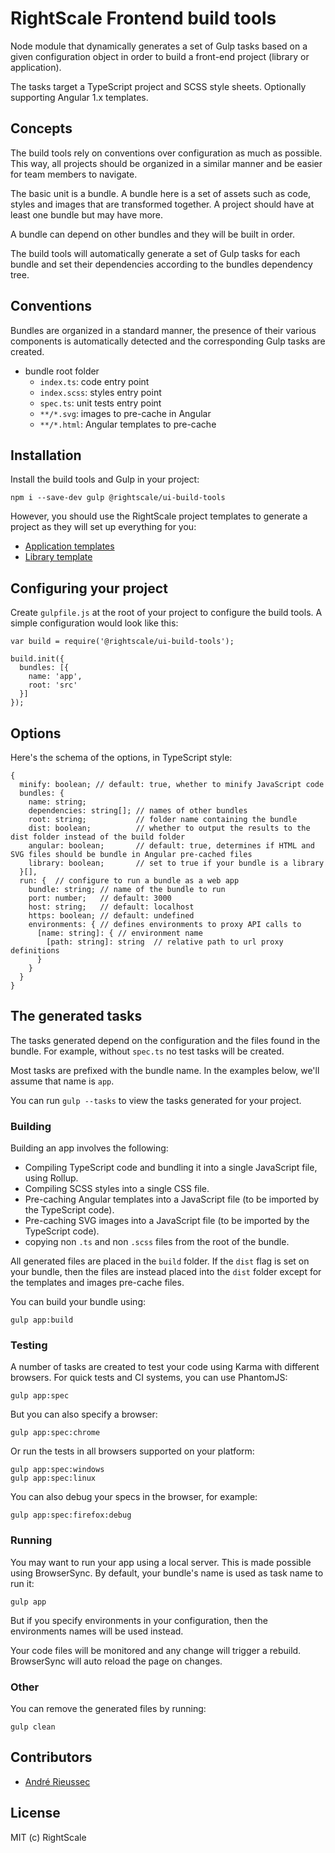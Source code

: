 # RightScale Frontend build tools

Node module that dynamically generates a set of Gulp tasks based on a given configuration object in order to build a front-end project (library or application).

The tasks target a TypeScript project and SCSS style sheets. Optionally supporting Angular 1.x templates.

## Concepts

The build tools rely on conventions over configuration as much as possible. This way, all projects should be organized in a similar manner and be easier for team members to navigate.

The basic unit is a bundle. A bundle here is a set of assets such as code, styles and images that are transformed together. A project should have at least one bundle but may have more.

A bundle can depend on other bundles and they will be built in order.

The build tools will automatically generate a set of Gulp tasks for each bundle and set their dependencies according to the bundles dependency tree.

## Conventions

Bundles are organized in a standard manner, the presence of their various components is automatically detected and the corresponding Gulp tasks are created.

- bundle root folder
  - `index.ts`: code entry point
  - `index.scss`: styles entry point
  - `spec.ts`: unit tests entry point
  - `**/*.svg`: images to pre-cache in Angular
  - `**/*.html`: Angular templates to pre-cache

## Installation

Install the build tools and Gulp in your project:

    npm i --save-dev gulp @rightscale/ui-build-tools

However, you should use the RightScale project templates to generate a project as they will set up everything for you:

- [Application templates](https://github.com/rightscale/scfld-rs-app)
- [Library template](https://github.com/rightscale/scfld-rs-library)

## Configuring your project

Create `gulpfile.js` at the root of your project to configure the build tools. A simple configuration would look like this:

    var build = require('@rightscale/ui-build-tools');

    build.init({
      bundles: [{
        name: 'app',
        root: 'src'
      }]
    });

## Options

Here's the schema of the options, in TypeScript style:

    {
      minify: boolean; // default: true, whether to minify JavaScript code
      bundles: {
        name: string;
        dependencies: string[]; // names of other bundles
        root: string;           // folder name containing the bundle
        dist: boolean;          // whether to output the results to the dist folder instead of the build folder
        angular: boolean;       // default: true, determines if HTML and SVG files should be bundle in Angular pre-cached files
        library: boolean;       // set to true if your bundle is a library
      }[],
      run: {  // configure to run a bundle as a web app
        bundle: string; // name of the bundle to run
        port: number;   // default: 3000
        host: string;   // default: localhost
        https: boolean; // default: undefined
        environments: { // defines environments to proxy API calls to
          [name: string]: { // environment name
            [path: string]: string  // relative path to url proxy definitions 
          }
        }
      }
    }

## The generated tasks

The tasks generated depend on the configuration and the files found in the bundle. For example, without `spec.ts` no test tasks will be created.

Most tasks are prefixed with the bundle name. In the examples below, we'll assume that name is `app`.

You can run `gulp --tasks` to view the tasks generated for your project.

### Building

Building an app involves the following:

- Compiling TypeScript code and bundling it into a single JavaScript file, using Rollup.
- Compiling SCSS styles into a single CSS file.
- Pre-caching Angular templates into a JavaScript file (to be imported by the TypeScript code).
- Pre-caching SVG images into a JavaScript file (to be imported by the TypeScript code).
- copying non `.ts` and non `.scss` files from the root of the bundle. 

All generated files are placed in the `build` folder. If the `dist` flag is set on your bundle, then the files are instead placed into the `dist` folder except for the templates and images pre-cache files.

You can build your bundle using:

    gulp app:build

### Testing

A number of tasks are created to test your code using Karma with different browsers. For quick tests and CI systems, you can use PhantomJS:

    gulp app:spec

But you can also specify a browser:

    gulp app:spec:chrome

Or run the tests in all browsers supported on your platform:

    gulp app:spec:windows
    gulp app:spec:linux

You can also debug your specs in the browser, for example:

    gulp app:spec:firefox:debug

### Running

You may want to run your app using a local server. This is made possible using BrowserSync. By default, your bundle's name is used as task name to run it:

    gulp app

But if you specify environments in your configuration, then the environments names will be used instead.

Your code files will be monitored and any change will trigger a rebuild. BrowserSync will auto reload the page on changes.

### Other

You can remove the generated files by running:

    gulp clean

## Contributors

* [André Rieussec](https://github.com/ventajou)

## License

MIT (c) RightScale
